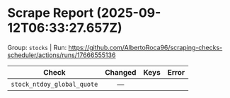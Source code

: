 # Scrape Report (2025-09-12T06:33:27.657Z)

Group: `stocks`  |  Run: https://github.com/AlbertoRoca96/scraping-checks-scheduler/actions/runs/17666555136

| Check | Changed | Keys | Error |
|---|:---:|:--|:--|
| `stock_ntdoy_global_quote` | — |  |  |
